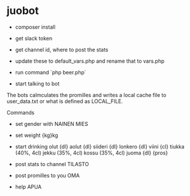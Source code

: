 # juobot

- composer install
- get slack token
- get channel id, where to post the stats

- update these to default_vars.php and rename that to vars.php
- run command `php beer.php´
- start talking to bot

The bots calmculates the promilles and writes a local cache file to user_data.txt or what is defined as LOCAL_FILE.

Commands
- set gender with
NAINEN
MIES

- set weight
{kg}kg

- start drinking
olut {dl}
aolut {dl}
siideri {dl}
lonkero {dl}
viini {cl}
tiukka (40%, 4cl)
jekku (35%, 4cl)
kossu (35%, 4cl)
juoma {dl} {pros}

- post stats to channel
TILASTO
- post promilles to you
OMA
- help
APUA
